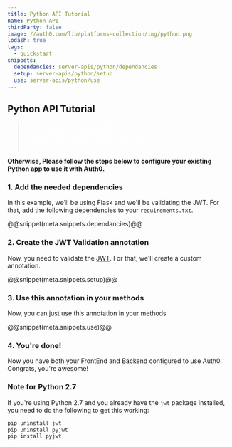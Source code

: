 ```yaml
---
title: Python API Tutorial
name: Python API
thirdParty: false
image: //auth0.com/lib/platforms-collection/img/python.png
lodash: true
tags:
  - quickstart
snippets:
  dependancies: server-apis/python/dependancies
  setup: server-apis/python/setup
  use: server-apis/python/use
---
```


## Python API Tutorial

<div class="package">
  <blockquote>
    <a href="/auth0-python/master/create-package?path=examples/flask-api&type=server@@account.clientParam@@" class="btn btn-lg btn-success btn-package" style="text-transform: uppercase; color: white">
      <span style="display: block">Download a Seed project</span>
      <% if (account.userName) { %>
      <span class="smaller" style="display:block; font-size: 11px">with your Auth0 API Keys already set and configured</span>
      <% } %>
    </a>
  </blockquote>
</div>

**Otherwise, Please follow the steps below to configure your existing Python app to use it with Auth0.**

### 1. Add the needed dependencies

In this example, we'll be using Flask and we'll be validating the JWT. For that, add the following dependencies to your `requirements.txt`.

@@snippet(meta.snippets.dependancies)@@

### 2. Create the JWT Validation annotation

Now, you need to validate the [JWT](/jwt). For that, we'll create a custom annotation.

@@snippet(meta.snippets.setup)@@

### 3. Use this annotation in your methods

Now, you can just use this annotation in your methods

@@snippet(meta.snippets.use)@@

### 4. You're done!

Now you have both your FrontEnd and Backend configured to use Auth0. Congrats, you're awesome!

### Note for Python 2.7

If you're using Python 2.7 and you already have the `jwt` package installed, you need to do the following to get this working:

```bash
pip uninstall jwt
pip uninstall pyjwt
pip install pyjwt
```
